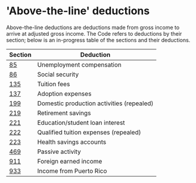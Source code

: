 # 'Above-the-line' deductions

Above-the-line deductions are deductions made from gross income to arrive at adjusted gross income. The Code refers to deductions by their section; below is an in-progress table of the sections and their deductions.

| Section | Deduction |
| --- | --- |
| [85](https://www.law.cornell.edu/uscode/text/26/85) | Unemployment compensation |
| [86](https://www.law.cornell.edu/uscode/text/26/86) | Social security |
| [135](https://www.law.cornell.edu/uscode/text/26/135) | Tuition fees |
| [137](https://www.law.cornell.edu/uscode/text/26/137) | Adoption expenses |
| [199](https://www.law.cornell.edu/uscode/text/26/199) | Domestic production activities (repealed) |
| [219](https://www.law.cornell.edu/uscode/text/26/219) | Retirement savings |
| [221](https://www.law.cornell.edu/uscode/text/26/221) | Education/student loan interest |
| [222](https://www.law.cornell.edu/uscode/text/26/222) | Qualified tuition expenses (repealed) |
| [223](https://www.law.cornell.edu/uscode/text/26/223) | Health savings accounts |
| [469](https://www.law.cornell.edu/uscode/text/26/469) | Passive activity |
| [911](https://www.law.cornell.edu/uscode/text/26/911) | Foreign earned income |
| [933](https://www.law.cornell.edu/uscode/text/26/933) | Income from Puerto Rico |